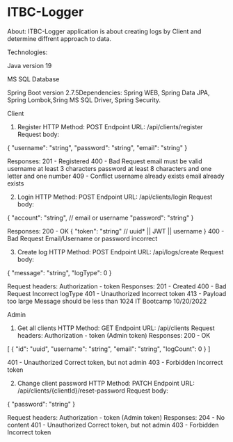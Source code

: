# ITBC-Logger

About: ITBC-Logger application is about creating logs by Client and determine diffrent approach to data.

Technologies:

Java version 19

MS SQL Database

Spring Boot version 2.7.5Dependencies: Spring WEB, Spring Data JPA, Spring Lombok,Sring MS SQL Driver, Spring Security.

Client
1. Register
HTTP Method: POST
Endpoint URL: /api/clients/register
Request body:


{
"username": "string",
"password": "string",
"email": "string"
}


Responses:
201 - Registered
400 - Bad Request
email must be valid
username at least 3 characters
password at least 8 characters and one letter and one number
409 - Conflict
username already exists
email already exists


2. Login
HTTP Method: POST
Endpoint URL: /api/clients/login
Request body:


{
"account": "string", // email or username
"password": "string"
}


Responses:
200 - OK
{
"token": "string" // uuid* || JWT || username
}
400 - Bad Request
Email/Username or password incorrect



3. Create log
HTTP Method: POST
Endpoint URL: /api/logs/create
Request body:


{
"message": "string",
"logType": 0
}


Request headers:
Authorization - token
Responses:
201 - Created
400 - Bad Request
Incorrect logType
401 - Unauthorized
Incorrect token
413 - Payload too large
Message should be less than 1024
IT Bootcamp 10/20/2022

Admin

1. Get all clients
HTTP Method: GET
Endpoint URL: /api/clients
Request headers:
Authorization - token (Admin token)
Responses:
200 - OK


[
{
"id": "uuid",
"username": "string",
"email": "string",
"logCount": 0
}
]


401 - Unauthorized
Correct token, but not admin
403 - Forbidden
Incorrect token


2. Change client password
HTTP Method: PATCH
Endpoint URL: /api/clients/{clientId}/reset-password
Request body:

{
"password": "string"
}


Request headers:
Authorization - token (Admin token)
Responses:
204 - No content
401 - Unauthorized
Correct token, but not admin
403 - Forbidden
Incorrect token
